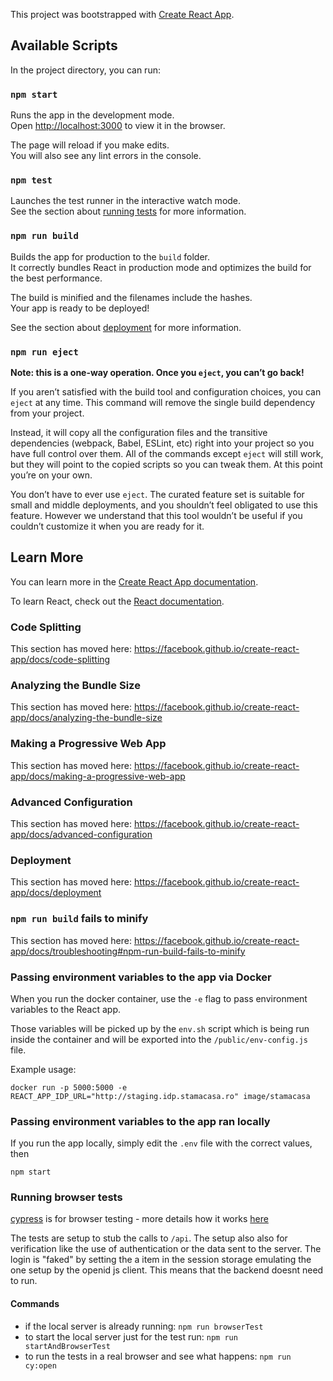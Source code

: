 This project was bootstrapped with [Create React App](https://github.com/facebook/create-react-app).

## Available Scripts

In the project directory, you can run:

### `npm start`

Runs the app in the development mode.<br />
Open [http://localhost:3000](http://localhost:3000) to view it in the browser.

The page will reload if you make edits.<br />
You will also see any lint errors in the console.

### `npm test`

Launches the test runner in the interactive watch mode.<br />
See the section about [running tests](https://facebook.github.io/create-react-app/docs/running-tests) for more information.

### `npm run build`

Builds the app for production to the `build` folder.<br />
It correctly bundles React in production mode and optimizes the build for the best performance.

The build is minified and the filenames include the hashes.<br />
Your app is ready to be deployed!

See the section about [deployment](https://facebook.github.io/create-react-app/docs/deployment) for more information.

### `npm run eject`

**Note: this is a one-way operation. Once you `eject`, you can’t go back!**

If you aren’t satisfied with the build tool and configuration choices, you can `eject` at any time. This command will remove the single build dependency from your project.

Instead, it will copy all the configuration files and the transitive dependencies (webpack, Babel, ESLint, etc) right into your project so you have full control over them. All of the commands except `eject` will still work, but they will point to the copied scripts so you can tweak them. At this point you’re on your own.

You don’t have to ever use `eject`. The curated feature set is suitable for small and middle deployments, and you shouldn’t feel obligated to use this feature. However we understand that this tool wouldn’t be useful if you couldn’t customize it when you are ready for it.

## Learn More

You can learn more in the [Create React App documentation](https://facebook.github.io/create-react-app/docs/getting-started).

To learn React, check out the [React documentation](https://reactjs.org/).

### Code Splitting

This section has moved here: https://facebook.github.io/create-react-app/docs/code-splitting

### Analyzing the Bundle Size

This section has moved here: https://facebook.github.io/create-react-app/docs/analyzing-the-bundle-size

### Making a Progressive Web App

This section has moved here: https://facebook.github.io/create-react-app/docs/making-a-progressive-web-app

### Advanced Configuration

This section has moved here: https://facebook.github.io/create-react-app/docs/advanced-configuration

### Deployment

This section has moved here: https://facebook.github.io/create-react-app/docs/deployment

### `npm run build` fails to minify

This section has moved here: https://facebook.github.io/create-react-app/docs/troubleshooting#npm-run-build-fails-to-minify

### Passing environment variables to the app via Docker

When you run the docker container, use the `-e` flag to pass environment variables to the React app.

Those variables will be picked up by the `env.sh` script which is being run inside the container
and will be exported into the `/public/env-config.js` file.

Example usage:

```
docker run -p 5000:5000 -e REACT_APP_IDP_URL="http://staging.idp.stamacasa.ro" image/stamacasa
```

### Passing environment variables to the app ran locally

If you run the app locally, simply edit the `.env` file with the correct values, then

```
npm start
```

### Running browser tests
[cypress](https://www.cypress.io/) is for browser testing - more details how it works [here](https://docs.cypress.io/guides/core-concepts/introduction-to-cypress.html)

The tests are setup to stub the calls to `/api`. The setup also also for verification like the use of authentication or the data sent to the server. The login is "faked" by setting the a item in the session storage emulating the one setup by the openid js client. This means that the backend doesnt need to run.

#### Commands
 * if the local server is already running: `npm run browserTest`
 * to start the local server just for the test run: `npm run startAndBrowserTest`
 * to run the tests in a real browser and see what happens: `npm run cy:open`